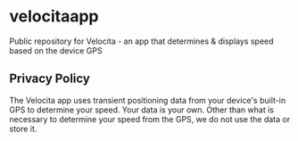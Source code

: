 # velocitaapp
Public repository for Velocita - an app that determines &amp; displays speed based on the device GPS

## Privacy Policy
The Velocita app uses transient positioning data from your device's built-in GPS to determine your speed. Your data is your own. Other than what is necessary to determine your speed from the GPS, we do not use the data or store it.
